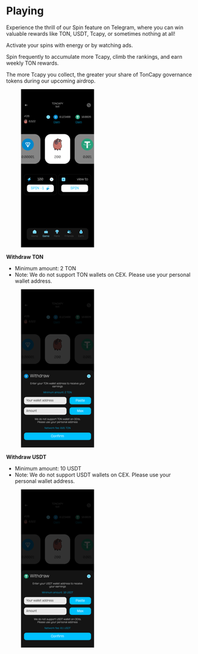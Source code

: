 # Playing

Experience the thrill of our Spin feature on Telegram, where you can win valuable rewards like TON, USDT, Tcapy, or sometimes nothing at all!&#x20;

Activate your spins with energy or by watching ads.&#x20;

Spin frequently to accumulate more Tcapy, climb the rankings, and earn weekly TON rewards.&#x20;

The more Tcapy you collect, the greater your share of TonCapy governance tokens during our upcoming airdrop.

<figure><img src="../../.gitbook/assets/6 Spin.png" alt=""><figcaption></figcaption></figure>

**Withdraw TON**

* Minimum amount: 2 TON
* Note: We do not support TON wallets on CEX. Please use your personal wallet address.

<figure><img src="../../.gitbook/assets/8 Spin TON Withdraw.png" alt=""><figcaption></figcaption></figure>

**Withdraw USDT**

* Minimum amount: 10 USDT
* Note: We do not support USDT wallets on CEX. Please use your personal wallet address.

<figure><img src="../../.gitbook/assets/9 Spin USDT Withdraw.png" alt=""><figcaption></figcaption></figure>
